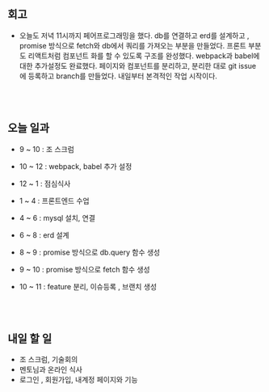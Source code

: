 ## 회고

- 오늘도 저녁 11시까지 페어프로그래밍을 했다. db를 연결하고 erd를 설계하고 , promise 방식으로 fetch와 db에서 쿼리를 가져오는 부분을 만들었다. 프론트 부분도 리액트처럼 컴포넌트 화를 할 수 있도록 구조를 완성했다. webpack과 babel에 대한 추가설정도 완료했다. 페이지와 컴포넌트를 분리하고, 분리한 대로 git issue에 등록하고 branch를 만들었다. 내일부터 본격적인 작업 시작이다.

</br>
</br>

## 오늘 일과

- 9 ~ 10 : 조 스크럼

- 10 ~ 12 : webpack, babel 추가 설정

- 12 ~ 1 : 점심식사

- 1 ~ 4 : 프론트엔드 수업

- 4 ~ 6 : mysql 설치, 연결

- 6 ~ 8 : erd 설계

- 8 ~ 9 : promise 방식으로 db.query 함수 생성

- 9 ~ 10 : promise 방식으로 fetch 함수 생성

- 10 ~ 11 : feature 분리, 이슈등록 , 브랜치 생성

</br>
</br>

## 내일 할 일

- 조 스크럼, 기술회의
- 멘토님과 온라인 식사
- 로그인 , 회원가입, 내계정 페이지와 기능

</br>
</br>
